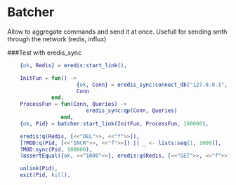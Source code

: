 # Batcher

Allow to aggregate commands and send it at once. Usefull for sending smth through the network (redis, influx)

###Test with eredis_sync

```erlang
    {ok, Redis} = eredis:start_link(),

    InitFun = fun() ->
                      {ok, Conn} = eredis_sync:connect_db("127.0.0.1", 6379, 0),
                      Conn
              end,
    ProcessFun = fun(Conn, Queries) ->
                         eredis_sync:qp(Conn, Queries)
                 end,
    {ok, Pid} = batcher:start_link(InitFun, ProcessFun, 100000),

    eredis:q(Redis, [<<"DEL">>, <<"f">>]),
    [?MOD:q(Pid, [<<"INCR">>, <<"f">>]) || _ <- lists:seq(1, 1000)],
    ?MOD:sync(Pid, 100000),
    ?assertEqual({ok, <<"1000">>}, eredis:q(Redis, [<<"GET">>, <<"f">>])),

    unlink(Pid),
    exit(Pid, kill).
```
